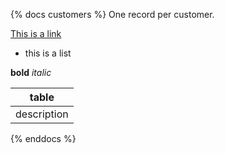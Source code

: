{% docs customers %}
One record per customer.

[This is a link](google.com)

* this is a list

**bold** _italic_

|table|
|-----|
|description|
{% enddocs %}